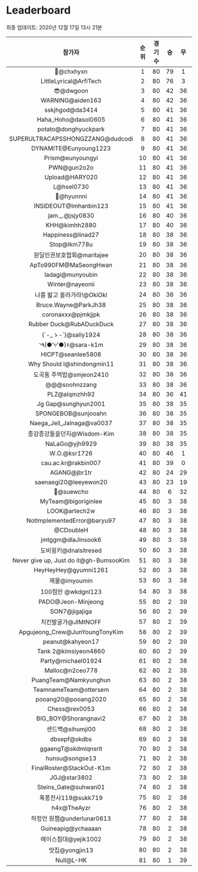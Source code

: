 # Leaderboard
최종 업데이트: 2020년 12월 17일 13시 21분




| 참가자 | 순위 | 경기수 | 승 | 무 | 패 | 승점 |
|:---:|:---:|:---:|:---:|:---:|:---:|:---:|
| 👑@chxhyxn | 1 | 80 | 79 | 1 | 0 | 238 |
| LittleLyrical@ArfiTech | 2 | 80 | 76 | 3 | 1 | 231 |
| 😎@dwgoon | 3 | 80 | 42 | 36 | 2 | 162 |
| WARNING@aiden163 | 4 | 80 | 42 | 36 | 2 | 162 |
| sskjhgod@da3414 | 5 | 80 | 41 | 36 | 3 | 159 |
| Haha_Hoho@dasol0605 | 6 | 80 | 41 | 36 | 3 | 159 |
| potato@donghyuckpark | 7 | 80 | 41 | 36 | 3 | 159 |
| SUPERULTRACAPSSHONGZZANG@dudcodi | 8 | 80 | 41 | 36 | 3 | 159 |
| DYNAMITE@Eunyoung1223 | 9 | 80 | 41 | 36 | 3 | 159 |
| Prism@eunyoungyi | 10 | 80 | 41 | 36 | 3 | 159 |
| PWN@gun2o2o | 11 | 80 | 41 | 36 | 3 | 159 |
| Upload@HARY020 | 12 | 80 | 41 | 36 | 3 | 159 |
| L@hsel0730 | 13 | 80 | 41 | 36 | 3 | 159 |
| 🐻@hyunnni | 14 | 80 | 41 | 36 | 3 | 159 |
| INSIDEOUT@Imhanbin123 | 15 | 80 | 41 | 36 | 3 | 159 |
| jam._.@jsjy0830 | 16 | 80 | 40 | 36 | 4 | 156 |
| KHH@kimhh2880 | 17 | 80 | 40 | 36 | 4 | 156 |
| Happiness@linad27 | 18 | 80 | 38 | 36 | 6 | 150 |
| Stop@lkm778u | 19 | 80 | 38 | 36 | 6 | 150 |
| 원딜인권보호협회@maritajee | 20 | 80 | 38 | 36 | 6 | 150 |
| ApTo990FM@MaSeongHwan | 21 | 80 | 38 | 36 | 6 | 150 |
| ladagi@munyoubin | 22 | 80 | 38 | 36 | 6 | 150 |
| Winter@nayeonii | 23 | 80 | 38 | 36 | 6 | 150 |
| 나를 밟고 올라가라!@OkiOkl | 24 | 80 | 38 | 36 | 6 | 150 |
| Bruce.Wayne@ParkJh38 | 25 | 80 | 38 | 36 | 6 | 150 |
| coronaxxx@pjmkjjpk | 26 | 80 | 38 | 36 | 6 | 150 |
| Rubber Duck@RubADuckDuck | 27 | 80 | 38 | 36 | 6 | 150 |
| (´-_ゝ-`)@sally1924 | 28 | 80 | 38 | 36 | 6 | 150 |
| ◝٩(●'▿'●)۶@sara-k1m | 29 | 80 | 38 | 36 | 6 | 150 |
| HICPT@seanlee5808 | 30 | 80 | 38 | 36 | 6 | 150 |
| Why Should I@shindongmin11 | 31 | 80 | 38 | 36 | 6 | 150 |
| 도곡동 주먹밥@smjeon2410 | 32 | 80 | 38 | 36 | 6 | 150 |
| @@@soohnzzang | 33 | 80 | 38 | 36 | 6 | 150 |
| PLZ@alqmzhh92 | 34 | 80 | 36 | 41 | 3 | 149 |
| Jg Gap@sunghyun2001 | 35 | 80 | 38 | 35 | 7 | 149 |
| SPONGEBOB@sunjooahn | 36 | 80 | 38 | 35 | 7 | 149 |
| Naega_Jeil_Jalnaga@va0037 | 37 | 80 | 38 | 35 | 7 | 149 |
| 종강종강돌을던지@Wisdom-Kim | 38 | 80 | 38 | 35 | 7 | 149 |
| NaLaGo@yjh9929 | 39 | 80 | 38 | 35 | 7 | 149 |
| W.O.@ksr1726 | 40 | 80 | 46 | 1 | 33 | 139 |
| cau.ac.kr@rakbin007 | 41 | 80 | 39 | 0 | 41 | 117 |
| AGANG@jbr1tr | 42 | 80 | 24 | 29 | 27 | 101 |
| saenaegi20@leeyewon20 | 43 | 80 | 23 | 19 | 38 | 88 |
| 👏@suewcho | 44 | 80 | 6 | 32 | 42 | 50 |
| MyTeam@bigoriginlee | 45 | 80 | 3 | 38 | 39 | 47 |
| LOOK@artech2w | 46 | 80 | 3 | 38 | 39 | 47 |
| NotImplementedError@baryu97 | 47 | 80 | 3 | 38 | 39 | 47 |
| @CDoubleH | 48 | 80 | 3 | 38 | 39 | 47 |
| jmtggm@dlaJinsook6 | 49 | 80 | 3 | 38 | 39 | 47 |
| 도비윙키@dnalsitresed | 50 | 80 | 3 | 38 | 39 | 47 |
| Never give up, Just do it@gh-BumsooKim | 51 | 80 | 3 | 38 | 39 | 47 |
| HeyHeyHey@gyumni1261 | 52 | 80 | 3 | 38 | 39 | 47 |
| 제물@imyoumin | 53 | 80 | 3 | 38 | 39 | 47 |
| 100점만 @wkdgnl123 | 54 | 80 | 3 | 38 | 39 | 47 |
| PADO@Jeon-Minjeong | 55 | 80 | 2 | 39 | 39 | 45 |
| SON7@jigajiga | 56 | 80 | 2 | 39 | 39 | 45 |
| 치킨발굴가@JIMINOFF | 57 | 80 | 2 | 39 | 39 | 45 |
| Apgujeong_Crew@JunYoungTonyKim | 58 | 80 | 2 | 39 | 39 | 45 |
| peanut@kahyeon17 | 59 | 80 | 2 | 39 | 39 | 45 |
| Tank 2@kimsiyeon4860 | 60 | 80 | 2 | 39 | 39 | 45 |
| Party@michael01924 | 61 | 80 | 2 | 38 | 40 | 44 |
| Malloc@n2ceo778 | 62 | 80 | 2 | 38 | 40 | 44 |
| PuangTeam@Namkyunghun | 63 | 80 | 2 | 38 | 40 | 44 |
| TeamnameTeam@ottersem | 64 | 80 | 2 | 38 | 40 | 44 |
| pooang20@pooang2020 | 65 | 80 | 2 | 38 | 40 | 44 |
| Chess@rex0053 | 66 | 80 | 2 | 38 | 40 | 44 |
| BIG_BOY@Shorangnavi2 | 67 | 80 | 2 | 38 | 40 | 44 |
| 샌드백@sihumji00 | 68 | 80 | 2 | 38 | 40 | 44 |
| dbsepf@skdbs | 69 | 80 | 2 | 38 | 40 | 44 |
| ggaengT@skdmlqnsrlt | 70 | 80 | 2 | 38 | 40 | 44 |
| hunsu@songse13 | 71 | 80 | 2 | 38 | 40 | 44 |
| FinalRoster@StackOut-K1m | 72 | 80 | 2 | 38 | 40 | 44 |
| JGJ@star3802 | 73 | 80 | 2 | 38 | 40 | 44 |
| Steins_Gate@suhwan01 | 74 | 80 | 2 | 38 | 40 | 44 |
| 폭풍전사119@sukk719 | 75 | 80 | 2 | 38 | 40 | 44 |
| h4x@TheAyzr | 76 | 80 | 2 | 38 | 40 | 44 |
| 하정언 원챔@underlunar0613 | 77 | 80 | 2 | 38 | 40 | 44 |
| Guineapig@ychaaaan | 78 | 80 | 2 | 38 | 40 | 44 |
| 에이스침대@yejik1002 | 79 | 80 | 2 | 38 | 40 | 44 |
| 맛집@yongjin13 | 80 | 80 | 2 | 38 | 40 | 44 |
| Null@L-HK | 81 | 80 | 1 | 39 | 40 | 42 |